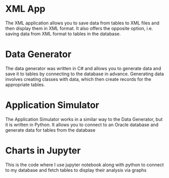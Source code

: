 # XML App
The XML application allows you to save data from tables to XML files and then display them in XML format. It also offers the opposite option, i.e. saving data from XML format to tables in the database.
# Data Generator
The data generator was written in C# and allows you to generate data and save it to tables by connecting to the database in advance. Generating data involves creating classes with data, which then create records for the appropriate tables.
# Application Simulator
The Application Simulator works in a similar way to the Data Generator, but it is written in Python. It allows you to connect to an Oracle database and generate data for tables from the database
# Charts in Jupyter
This is the code where I use jupyter notebook along with python to connect to my database and fetch tables to display their analysis via graphs
